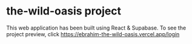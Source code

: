 # the-wild-oasis project

This web application has been built using React & Supabase.
To see the project preview, click https://ebrahim-the-wild-oasis.vercel.app/login
